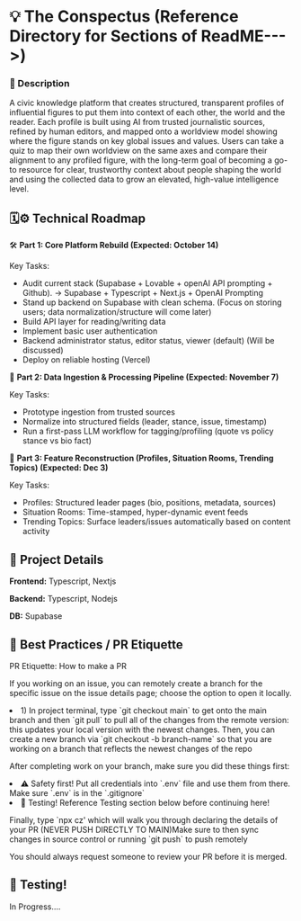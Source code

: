 <h1> 💡 The Conspectus (Reference Directory for Sections of ReadME--->) </h1>
<h3> 📄 Description </h3>
<p>A civic knowledge platform that creates structured, transparent profiles of influential figures to put them into context of each other, 
  the world and the reader. Each profile is built using AI from trusted journalistic sources, refined by human editors, 
  and mapped onto a worldview model showing where the figure stands on key global issues and values. 
  Users can take a quiz to map their own worldview on the same axes and compare their alignment to any profiled figure, 
  with the long-term goal of becoming a go-to resource for clear, 
  trustworthy context about people shaping the world and using the collected data to grow an elevated, high-value intelligence level.</p>


<h2> 🗓️⚙️ Technical Roadmap </h2>


 🛠️ **Part 1: Core Platform Rebuild (Expected: October 14)**
<p> Key Tasks: </p>
<ul>
  <li> Audit current stack (Supabase + Lovable + openAI API prompting + Github). -> Supabase + Typescript + Next.js + OpenAI Prompting  </li>
  <li> Stand up backend on Supabase with clean schema. (Focus on storing users; data normalization/structure will come later) </li>
  <li> Build API layer for reading/writing data </li>
  <li> Implement basic user authentication </li>
  <li> Backend administrator status, editor status, viewer (default) (Will be discussed) </li>
  <li> Deploy on reliable hosting (Vercel) </li>
</ul>


🔀 **Part 2: Data Ingestion & Processing Pipeline (Expected: November 7)**
<p> Key Tasks: </p>
<ul>
  <li> Prototype ingestion from trusted sources  </li>
  <li> Normalize into structured fields (leader, stance, issue, timestamp) </li>
  <li> Run a first-pass LLM workflow for tagging/profiling (quote vs policy stance vs bio fact)	</li>
</ul>


🏁 **Part 3: Feature Reconstruction (Profiles, Situation Rooms, Trending Topics) (Expected: Dec 3)**
<p> Key Tasks: </p>
<ul>
  <li> Profiles: Structured leader pages (bio, positions, metadata, sources)  </li>
  <li> Situation Rooms: Time-stamped, hyper-dynamic event feeds </li>
  <li> Trending Topics: Surface leaders/issues automatically based on content activity	</li>
</ul>


<h2> 🔑 Project Details </h2>

**Frontend:** Typescript, Nextjs
<p></p>

**Backend:** Typescript, Nodejs
<p></p>

**DB:** Supabase



<h2> 💯 Best Practices / PR Etiquette </h2>
<p> PR Etiquette: How to make a PR </p>
<p> If you working on an issue, you can remotely create a branch for the specific issue on the issue details page; choose the option to open it locally.</p>
<li> 1) In project terminal, type `git checkout main` to get onto the main branch and then `git pull` to pull all of the changes from the remote version: this updates your local version with the newest changes. Then, you can create a new branch via `git checkout -b branch-name` so that you are working on a branch that reflects the newest changes of the repo </li>
<p> After completing work on your branch, make sure you did these things first:</p>
<li> ⚠️ Safety first! Put all credentials into `.env` file and use them from there. Make sure `.env` is in the `.gitignore` </li>
<li> 📝 Testing! Reference Testing section below before continuing here! </li>
<p> Finally, type `npx cz' which will walk you through declaring the details of your PR (NEVER PUSH DIRECTLY TO MAIN)Make sure to then sync changes in source control or running `git push` to push remotely </p>

<p> You should always request someone to review your PR before it is merged. </p>





<h2> 🦺 Testing! </h2>
<p> In Progress....</p>

